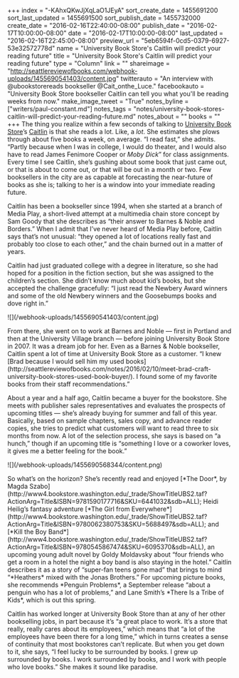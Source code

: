 +++
index = "-KAhxQKwJjXqLaO1JEyA"
sort_create_date = 1455691200
sort_last_updated = 1455691500
sort_publish_date = 1455732000
create_date = "2016-02-16T22:40:00-08:00"
publish_date = "2016-02-17T10:00:00-08:00"
date = "2016-02-17T10:00:00-08:00"
last_updated = "2016-02-16T22:45:00-08:00"
preview_url = "5eb6594f-0cd5-0379-6927-53e32572778d"
name = "University Book Store's Caitlin will predict your reading future"
title = "University Book Store's Caitlin will predict your reading future"
type = "Column"
link = ""
shareimage = "http://seattlereviewofbooks.com/webhook-uploads/1455690541403/content.jpg"
twitterauto = "An interview with @ubookstorereads bookseller @Cait_onthe_Luce."
facebookauto = "University Book Store bookseller Caitlin can tell you what you'll be reading weeks from now."
make_image_tweet = "True"
notes_byline = ["writers/paul-constant.md"]
notes_tags = "notes/university-book-stores-caitlin-will-predict-your-reading-future.md"
notes_about = ""
books = ""
+++
The thing you realize within a few seconds of talking to [University Book Store](http://seattlereviewofbooks.com/notes/2016/02/03/join-us-in-celebrating-our-february-bookstore-of-the-month-university-book-store/)’s [Caitlin](https://twitter.com/Cait_onthe_Luce) is that she reads a lot. Like, a *lot*. She estimates she plows through about five books a week, on average. “I read fast,” she admits. “Partly because when I was in college, I would do theater, and I would also have to read James Fenimore Cooper or *Moby Dick*” for class assignments. Every time I see Caitlin, she’s gushing about some book that just came out, or that is about to come out, or that will be out in a month or two. Few booksellers in the city are as capable at forecasting the near-future of books as she is; talking to her is a window into your immediate reading future.

Caitlin has been a bookseller since 1994, when she started at a branch of Media Play, a short-lived attempt at a multimedia chain store concept by Sam Goody that she describes as “their answer to Barnes & Noble and Borders.” When I admit that I’ve never heard of Media Play before, Caitlin says that’s not unusual: “they opened a lot of locations really fast and probably too close to each other,” and the chain burned out in a matter of years. 

Caitlin had just graduated college with a degree in literature, so she had hoped for a position in the fiction section, but she was assigned to the children’s section. She didn’t know much about kid’s books, but she accepted the challenge gracefully: “I just read the Newbery Award winners and some of the old Newbery winners and the Goosebumps books and dove right in.” 

<p class="image-left">![](/webhook-uploads/1455690541403/content.jpg)</p> From there, she went on to work at Barnes and Noble — first in Portland and then at the University Village branch — before joining University Book Store in 2007. It was a dream job for her. Even as a Barnes & Noble bookseller, Caitlin spent a lot of time at University Book Store as a customer. “I knew [Brad because I would sell him my used books](http://seattlereviewofbooks.com/notes/2016/02/10/meet-brad-craft-university-book-stores-used-book-buyer/). I found some of my favorite books from their staff recommendations.”

About a year and a half ago, Caitlin became a buyer for the bookstore. She meets with publisher sales representatives and evaluates the prospects of upcoming titles — she’s already buying for summer and fall of this year. Basically, based on sample chapters, sales copy, and advance reader copies, she tries to predict what customers will want to read three to six months from now. A lot of the selection process, she says is based on “a hunch,” though if an upcoming title is “something I love or a coworker loves, it gives me a better feeling for the book.”

<p class="image-left">![](/webhook-uploads/1455690568344/content.png)</p>So what’s on the horizon?  She’s recently read and enjoyed [*The Door*, by Magda Szabo](http://www4.bookstore.washington.edu/_trade/ShowTitleUBS2.taf?ActionArg=Title&ISBN=9781590177716&SKU=6441032&sdb=ALL); Heidi Heilig’s fantasy adventure [*The Girl from Everywhere*](http://www4.bookstore.washington.edu/_trade/ShowTitleUBS2.taf?ActionArg=Title&ISBN=9780062380753&SKU=5688497&sdb=ALL); and [*Kill the Boy Band*](http://www4.bookstore.washington.edu/_trade/ShowTitleUBS2.taf?ActionArg=Title&ISBN=9780545867474&SKU=6095370&sdb=ALL), an upcoming young adult novel  by Goldy Moldavsky about “four friends who get a room in a hotel the night a boy band is also staying in the hotel.” Caitlin describes it as a story of “super-fan teens gone mad” that brings to mind “*Heathers* mixed with the Jonas Brothers.” For upcoming picture books, she recommends *Penguin Problems*, a September release “about a penguin who has a lot of problems,” and Lane Smith’s *There Is a Tribe of Kids*, which is out this spring.

Caitlin has worked longer at University Book Store than at any of her other bookselling jobs, in part because it’s “a great place to work. It’s a store that really, really cares about its employees,” which means that “a lot of the employees have been there for a long time,” which in turns creates a sense of continuity that most bookstores can’t replicate. But when you get down to it, she says, “I feel lucky to be surrounded by books. I grew up surrounded by books. I work surrounded by books, and I work with people who love books.” She makes it sound like paradise.
